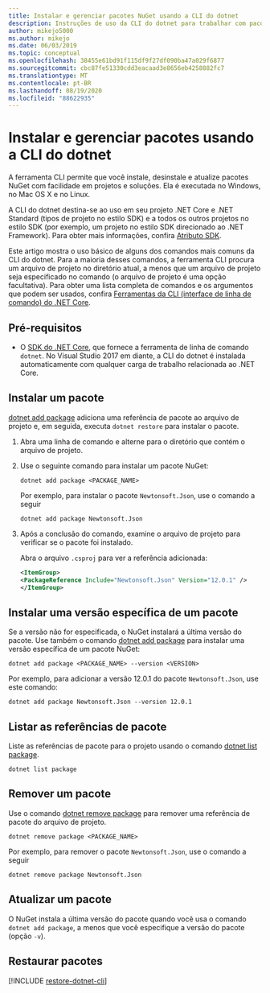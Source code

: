 ```yaml
---
title: Instalar e gerenciar pacotes NuGet usando a CLI do dotnet
description: Instruções de uso da CLI do dotnet para trabalhar com pacotes NuGet.
author: mikejo5000
ms.author: mikejo
ms.date: 06/03/2019
ms.topic: conceptual
ms.openlocfilehash: 38455e61bd91f115df9f27df090ba47a029f6877
ms.sourcegitcommit: cbc87fe51330cdd3eacaad3e8656eb4258882fc7
ms.translationtype: MT
ms.contentlocale: pt-BR
ms.lasthandoff: 08/19/2020
ms.locfileid: "88622935"
---
```

# <a name="install-and-manage-packages-using-the-dotnet-cli"></a>Instalar e gerenciar pacotes usando a CLI do dotnet

A ferramenta CLI permite que você instale, desinstale e atualize pacotes NuGet com facilidade em projetos e soluções. Ela é executada no Windows, no Mac OS X e no Linux.

A CLI do dotnet destina-se ao uso em seu projeto .NET Core e .NET Standard (tipos de projeto no estilo SDK) e a todos os outros projetos no estilo SDK (por exemplo, um projeto no estilo SDK direcionado ao .NET Framework). Para obter mais informações, confira [Atributo SDK](/dotnet/core/tools/csproj#additions).

Este artigo mostra o uso básico de alguns dos comandos mais comuns da CLI do dotnet. Para a maioria desses comandos, a ferramenta CLI procura um arquivo de projeto no diretório atual, a menos que um arquivo de projeto seja especificado no comando (o arquivo de projeto é uma opção facultativa). Para obter uma lista completa de comandos e os argumentos que podem ser usados, confira [Ferramentas da CLI (interface de linha de comando) do .NET Core](../reference/dotnet-commands.md).

## <a name="prerequisites"></a>Pré-requisitos

- O [SDK do .NET Core](https://www.microsoft.com/net/download/), que fornece a ferramenta de linha de comando `dotnet`. No Visual Studio 2017 em diante, a CLI do dotnet é instalada automaticamente com qualquer carga de trabalho relacionada ao .NET Core.

## <a name="install-a-package"></a>Instalar um pacote

[dotnet add package](/dotnet/core/tools/dotnet-add-package?tabs=netcore2x) adiciona uma referência de pacote ao arquivo de projeto e, em seguida, executa `dotnet restore` para instalar o pacote.

1. Abra uma linha de comando e alterne para o diretório que contém o arquivo de projeto.

2. Use o seguinte comando para instalar um pacote NuGet:

    ```dotnetcli
    dotnet add package <PACKAGE_NAME>
    ```

    Por exemplo, para instalar o pacote `Newtonsoft.Json`, use o comando a seguir

    ```dotnetcli
    dotnet add package Newtonsoft.Json
    ```

3. Após a conclusão do comando, examine o arquivo de projeto para verificar se o pacote foi instalado.

   Abra o arquivo `.csproj` para ver a referência adicionada:

    ```xml
   <ItemGroup>
    <PackageReference Include="Newtonsoft.Json" Version="12.0.1" />
   </ItemGroup>
    ```

## <a name="install-a-specific-version-of-a-package"></a>Instalar uma versão específica de um pacote

Se a versão não for especificada, o NuGet instalará a última versão do pacote. Use também o comando [dotnet add package](/dotnet/core/tools/dotnet-add-package?tabs=netcore2x) para instalar uma versão específica de um pacote NuGet:

```dotnetcli
dotnet add package <PACKAGE_NAME> --version <VERSION>
```

Por exemplo, para adicionar a versão 12.0.1 do pacote `Newtonsoft.Json`, use este comando:

```dotnetcli
dotnet add package Newtonsoft.Json --version 12.0.1
```

## <a name="list-package-references"></a>Listar as referências de pacote

Liste as referências de pacote para o projeto usando o comando [dotnet list package](/dotnet/core/tools/dotnet-list-package?tabs=netcore2x).

```dotnetcli
dotnet list package
```

## <a name="remove-a-package"></a>Remover um pacote

Use o comando [dotnet remove package](/dotnet/core/tools/dotnet-remove-package?tabs=netcore2x) para remover uma referência de pacote do arquivo de projeto.

```dotnetcli
dotnet remove package <PACKAGE_NAME>
```

Por exemplo, para remover o pacote `Newtonsoft.Json`, use o comando a seguir

```dotnetcli
dotnet remove package Newtonsoft.Json
```

## <a name="update-a-package"></a>Atualizar um pacote

O NuGet instala a última versão do pacote quando você usa o comando `dotnet add package`, a menos que você especifique a versão do pacote (opção `-v`).

## <a name="restore-packages"></a>Restaurar pacotes

[!INCLUDE [restore-dotnet-cli](includes/restore-dotnet-cli.md)]
